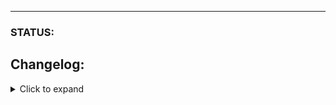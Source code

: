 <!-- Credits and comments -->

___
### STATUS:
<!-- <details>
<summary>Time spent mapping (estimate)</summary>
![Time](image.png)
</details> -->

## Changelog:

<details>
<summary>Click to expand</summary>
#### 2020-01-01:
*
</details>
